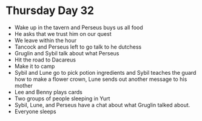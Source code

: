 # Thursday Day 32

- Wake up in the tavern and Perseus buys us all food
- He asks that we trust him on our quest
- We leave within the hour
- Tancock and Perseus left to go talk to he dutchess
- Gruglin and Sybil talk about what Perseus
- Hit the road to Dacareus
- Make it to camp
- Sybil and Lune go to pick potion ingredients and Sybil teaches the guard how to make a flower crown, Lune sends out another message to his mother
- Lee and Benny plays cards
- Two groups of people sleeping in Yurt
- Sybil, Lune, and Perseus have a chat about what Gruglin talked about.
- Everyone sleeps